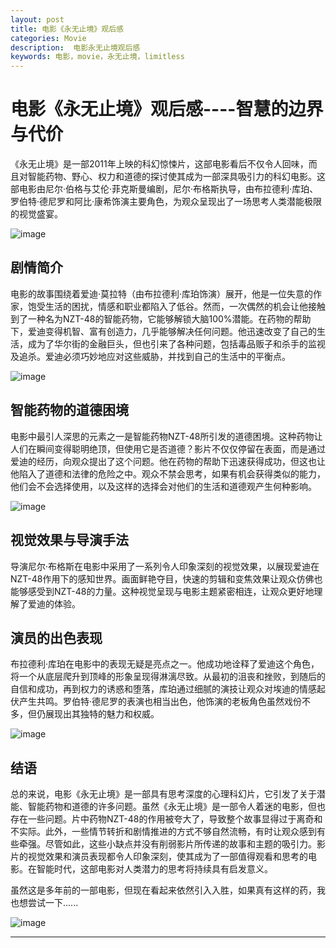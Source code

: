 ```yaml
---
layout: post
title: 电影《永无止境》观后感 
categories: Movie
description:  电影永无止境观后感
keywords: 电影，movie，永无止境，limitless
---
```


# 电影《永无止境》观后感----智慧的边界与代价

《永无止境》是一部2011年上映的科幻惊悚片，这部电影看后不仅令人回味，而且对智能药物、野心、权力和道德的探讨使其成为一部深具吸引力的科幻电影。这部电影由尼尔·伯格与艾伦·菲克斯曼编剧，尼尔·布格斯执导，由布拉德利·库珀、罗伯特·德尼罗和阿比·康希饰演主要角色，为观众呈现出了一场思考人类潜能极限的视觉盛宴。

![image](https://github.com/weakchen007/aiwv.github.io/assets/58799395/09d2a135-107f-4396-a4c4-a27f98f2f4c5)

## 剧情简介

电影的故事围绕着爱迪·莫拉特（由布拉德利·库珀饰演）展开，他是一位失意的作家，饱受生活的困扰，情感和职业都陷入了低谷。然而，一次偶然的机会让他接触到了一种名为NZT-48的智能药物，它能够解锁大脑100%潜能。在药物的帮助下，爱迪变得机智、富有创造力，几乎能够解决任何问题。他迅速改变了自己的生活，成为了华尔街的金融巨头，但也引来了各种问题，包括毒品贩子和杀手的监视及追杀。爱迪必须巧妙地应对这些威胁，并找到自己的生活中的平衡点。

![image](https://github.com/weakchen007/aiwv.github.io/assets/58799395/a0946a37-5fe0-472c-809d-74c111113e97)

## 智能药物的道德困境

电影中最引人深思的元素之一是智能药物NZT-48所引发的道德困境。这种药物让人们在瞬间变得聪明绝顶，但使用它是否道德？影片不仅仅停留在表面，而是通过爱迪的经历，向观众提出了这个问题。他在药物的帮助下迅速获得成功，但这也让他陷入了道德和法律的危险之中。观众不禁会思考，如果有机会获得类似的能力，他们会不会选择使用，以及这样的选择会对他们的生活和道德观产生何种影响。

![image](https://github.com/weakchen007/aiwv.github.io/assets/58799395/a28dd9aa-c282-4685-a1c3-420e16a84099)

## 视觉效果与导演手法

导演尼尔·布格斯在电影中采用了一系列令人印象深刻的视觉效果，以展现爱迪在NZT-48作用下的感知世界。画面鲜艳夺目，快速的剪辑和变焦效果让观众仿佛也能够感受到NZT-48的力量。这种视觉呈现与电影主题紧密相连，让观众更好地理解了爱迪的体验。

## 演员的出色表现

布拉德利·库珀在电影中的表现无疑是亮点之一。他成功地诠释了爱迪这个角色，将一个从底层爬升到顶峰的形象呈现得淋漓尽致。从最初的沮丧和挫败，到随后的自信和成功，再到权力的诱惑和堕落，库珀通过细腻的演技让观众对埃迪的情感起伏产生共鸣。罗伯特·德尼罗的表演也相当出色，他饰演的老板角色虽然戏份不多，但仍展现出其独特的魅力和权威。

![image](https://github.com/weakchen007/aiwv.github.io/assets/58799395/5b903c5e-765d-44bd-941c-e239b767f85d)

## 结语

总的来说，电影《永无止境》是一部具有思考深度的心理科幻片，它引发了关于潜能、智能药物和道德的许多问题。虽然《永无止境》是一部令人着迷的电影，但也存在一些问题。片中药物NZT-48的作用被夸大了，导致整个故事显得过于离奇和不实际。此外，一些情节转折和剧情推进的方式不够自然流畅，有时让观众感到有些牵强。尽管如此，这些小缺点并没有削弱影片所传递的故事和主题的吸引力。影片的视觉效果和演员表现都令人印象深刻，使其成为了一部值得观看和思考的电影。在智能时代，这部电影对人类潜力的思考将持续具有启发意义。

虽然这是多年前的一部电影，但现在看起来依然引入入胜，如果真有这样的药，我也想尝试一下......

![image](https://github.com/weakchen007/aiwv.github.io/assets/58799395/2a298008-267b-431e-990e-d3d9ec80f378)

------------

